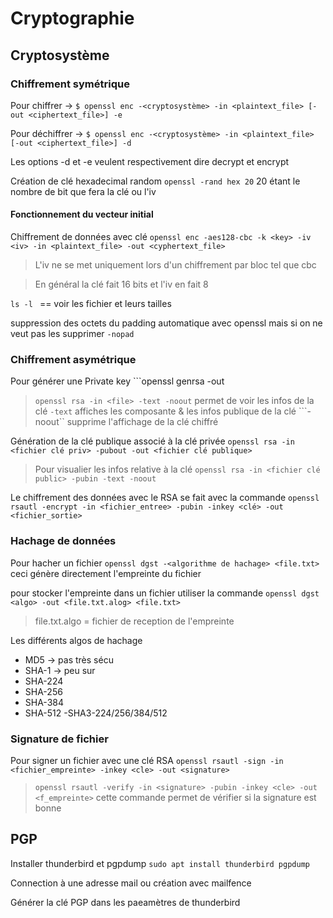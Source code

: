 # Cryptographie
## Cryptosystème 
### Chiffrement symétrique
Pour chiffrer -> ```$ openssl enc -<cryptosystème> -in <plaintext_file> [-out <ciphertext_file>] -e```

Pour déchiffrer -> ```$ openssl enc -<cryptosystème> -in <plaintext_file> [-out <ciphertext_file>] -d```

Les options -d et -e veulent respectivement dire decrypt et encrypt 

Création de clé hexadecimal random ```openssl -rand hex 20``` 20 étant le nombre de bit que fera la clé ou l'iv

#### Fonctionnement du vecteur initial 
Chiffrement de données avec clé ```openssl enc -aes128-cbc -k <key> -iv <iv> -in <plaintext_file> -out <cyphertext_file>```

>L'iv ne se met uniquement lors d'un chiffrement par bloc tel que cbc

>En général la clé fait 16 bits et l'iv en fait 8

```ls -l ``` == voir les fichier et leurs tailles

suppression des octets du padding automatique avec openssl mais si on ne veut pas les supprimer ```-nopad```
### Chiffrement asymétrique
Pour générer une Private key ```openssl genrsa -out <file> <taille>

>```openssl rsa -in <file> -text -noout``` permet de voir les infos de la clé ```-text``` affiches les composante & les infos publique de la clé ```-noout``  supprime l'affichage de la clé chiffré

Génération de la clé publique associé à la clé privée ```openssl rsa -in <fichier clé priv> -pubout -out <fichier clé publique>```
   
>Pour visualier les infos relative à la clé ```openssl rsa -in <fichier clé public> -pubin -text -noout```

Le chiffrement des données avec le RSA se fait avec la commande ```openssl rsautl -encrypt -in <fichier_entree> -pubin -inkey <clé> -out
<fichier_sortie>```
   
### Hachage de données
Pour hacher un fichier ```openssl dgst -<algorithme de hachage> <file.txt>``` ceci génère directement l'empreinte du fichier
   
pour stocker l'empreinte dans un fichier utiliser la commande ```openssl dgst <algo> -out <file.txt.alog> <file.txt>``` 
   > file.txt.algo = fichier de reception de l'empreinte
   
Les différents algos de hachage
   - MD5 -> pas très sécu
   - SHA-1 -> peu sur
   - SHA-224
   - SHA-256
   - SHA-384
   - SHA-512
   -SHA3-224/256/384/512
   
### Signature de fichier
   Pour signer un fichier avec une clé RSA ```openssl rsautl -sign -in <fichier_empreinte> -inkey <cle> -out <signature>```
   > ```openssl rsautl -verify -in <signature> -pubin -inkey <cle> -out <f_empreinte>``` cette commande permet de vérifier si la signature est bonne
   
## PGP
   Installer thunderbird et pgpdump ```sudo apt install thunderbird pgpdump```
   
   Connection à une adresse mail ou création avec mailfence
   
   Générer la clé PGP dans les paeamètres de thunderbird
   
   
